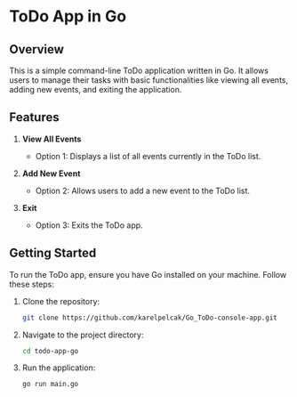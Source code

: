 # ToDo App in Go

## Overview

This is a simple command-line ToDo application written in Go. It allows users to manage their tasks with basic functionalities like viewing all events, adding new events, and exiting the application.

## Features

1. **View All Events**
   - Option 1: Displays a list of all events currently in the ToDo list.

2. **Add New Event**
   - Option 2: Allows users to add a new event to the ToDo list.

3. **Exit**
   - Option 3: Exits the ToDo app.

## Getting Started

To run the ToDo app, ensure you have Go installed on your machine. Follow these steps:

1. Clone the repository:

   ```bash
   git clone https://github.com/karelpelcak/Go_ToDo-console-app.git
2. Navigate to the project directory:

   ```bash
   cd todo-app-go

3. Run the application:

   ```bash
   go run main.go
   
